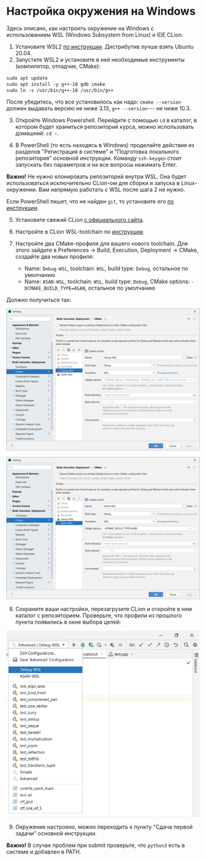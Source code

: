 # Настройка окружения на Windows

Здесь описано, как настроить окружение на Windows с использованием WSL (Windows Subsystem from Linux) и IDE CLion.

1. Установите WSL2 [по инструкции](https://docs.microsoft.com/ru-ru/windows/wsl/install-win10#manual-installation-steps). Дистрибутив лучше взять Ubuntu 20.04.
2. Запустите WSL2 и установите в ней необходимые инструменты (компилятор, отладчик, CMake):

```
sudo apt update
sudo apt install -y g++-10 gdb cmake
sudo ln -s /usr/bin/g++-10 /usr/bin/g++
```

После убедитесь, что все установилось как надо: `cmake --version` должен выдавать версию не ниже 3.13, `g++ --version`--- не ниже 10.3.

3. Откройте Windows Powershell. Перейдите с помощью `cd` в каталог, в котором будет храниться репозиторий курса, можно использовать домашний: `cd ~`.

4. В PowerShell (то есть находясь в Windows) проделайте действия из разделов "Регистрация в системе" и "Подготовка локального репозитория" основной инструкции. Команду `ssh-keygen` стоит запускать без параметров и на все вопросы нажимать Enter.

**Важно!** Не нужно клонировать репозиторий внутри WSL. Она будет использоваться исключительно CLion-ом для сборки и запуска в Linux-окружении. Вам напрямую работать с WSL после шага 2 не нужно.

Если PowerShell пишет, что не найден `git`, то установите его [по инструкции](https://github.com/git-guides/install-git#install-git-on-windows).

5. Установите свежий CLion [с официального сайта](https://www.jetbrains.com/clion/).

6. Настройте в CLion WSL-toolchain по [инструкции](https://www.jetbrains.com/help/clion/how-to-use-wsl-development-environment-in-product.html#wsl-general).

7. Настройте два CMake-профиля для вашего нового toolchain. Для этого зайдите в Preferences -> Build, Execution, Deployment -> CMake, создайте два новых профиля:

   -  Name: `Debug-WSL`, toolchain: `WSL`, build type: `Debug`, остальное по умолчанию
   -  Name: `ASAN-WSL`, toolchain: `WSL`, build type: `Debug`, CMake options: `-DCMAKE_BUILD_TYPE=ASAN`, остальное по умолчанию

Должно получиться так:

![](images/windows-setup-1.png)


![](images/windows-setup-2.png)

8. Сохраните ваши настройки, перезагрузите CLion и откройте в нем каталог с репозиторием. Проверьте, что профили из прошлого пункта появились в окне выбора целей:

![](images/windows-setup-3.png)

9. Окружение настроено, можно переходить к пункту "Сдача первой задачи" основной инструкции.

**Важно!** В случае проблем при submit проверьте, что `python3` есть в системе и добавлен в PATH.
